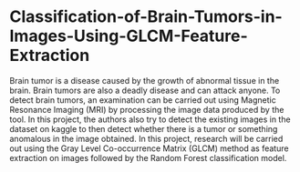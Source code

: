 # Classification-of-Brain-Tumors-in-Images-Using-GLCM-Feature-Extraction

Brain tumor is a disease caused by the growth of abnormal tissue in the brain. Brain tumors are also a deadly disease and can attack anyone. To detect brain tumors, an examination can be carried out using Magnetic Resonance Imaging (MRI) by processing the image data produced by the tool. In this project, the authors also try to detect the existing images in the dataset on kaggle to then detect whether there is a tumor or something anomalous in the image obtained. In this project, research will be carried out using the Gray Level Co-occurrence Matrix (GLCM) method as feature extraction on images followed by the Random Forest classification model.
